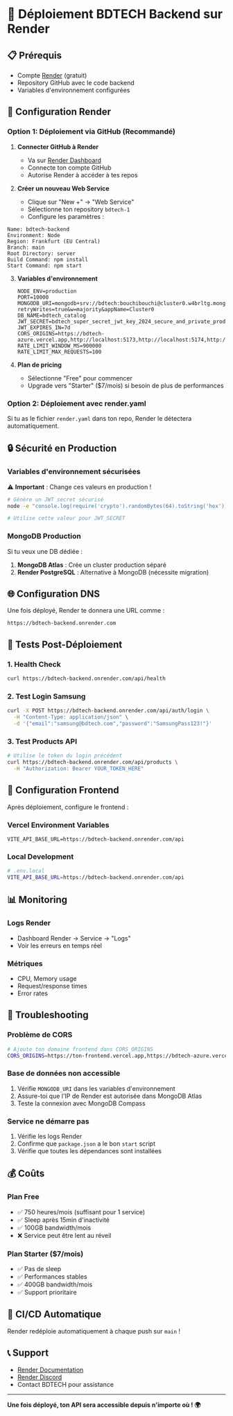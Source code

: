 # 🚀 Déploiement BDTECH Backend sur Render

## 📋 Prérequis

- Compte [Render](https://render.com) (gratuit)
- Repository GitHub avec le code backend
- Variables d'environnement configurées

## 🔧 Configuration Render

### Option 1: Déploiement via GitHub (Recommandé)

1. **Connecter GitHub à Render**
   - Va sur [Render Dashboard](https://dashboard.render.com/)
   - Connecte ton compte GitHub
   - Autorise Render à accéder à tes repos

2. **Créer un nouveau Web Service**
   - Clique sur "New +" → "Web Service"
   - Sélectionne ton repository `bdtech-1`
   - Configure les paramètres :

```
Name: bdtech-backend
Environment: Node
Region: Frankfurt (EU Central)
Branch: main
Root Directory: server
Build Command: npm install
Start Command: npm start
```

3. **Variables d'environnement**
   ```
   NODE_ENV=production
   PORT=10000
   MONGODB_URI=mongodb+srv://bdtech:bouchibouchi@cluster0.w4brltg.mongodb.net/?retryWrites=true&w=majority&appName=Cluster0
   DB_NAME=bdtech_catalog
   JWT_SECRET=bdtech_super_secret_jwt_key_2024_secure_and_private_production
   JWT_EXPIRES_IN=7d
   CORS_ORIGINS=https://bdtech-azure.vercel.app,http://localhost:5173,http://localhost:5174,http://localhost:5175,http://localhost:5176
   RATE_LIMIT_WINDOW_MS=900000
   RATE_LIMIT_MAX_REQUESTS=100
   ```

4. **Plan de pricing**
   - Sélectionne "Free" pour commencer
   - Upgrade vers "Starter" ($7/mois) si besoin de plus de performances

### Option 2: Déploiement avec render.yaml

Si tu as le fichier `render.yaml` dans ton repo, Render le détectera automatiquement.

## 🔒 Sécurité en Production

### Variables d'environnement sécurisées

⚠️ **Important** : Change ces valeurs en production !

```bash
# Génère un JWT secret sécurisé
node -e "console.log(require('crypto').randomBytes(64).toString('hex'))"

# Utilise cette valeur pour JWT_SECRET
```

### MongoDB Production

Si tu veux une DB dédiée :
1. **MongoDB Atlas** : Crée un cluster production séparé
2. **Render PostgreSQL** : Alternative à MongoDB (nécessite migration)

## 🌐 Configuration DNS

Une fois déployé, Render te donnera une URL comme :
```
https://bdtech-backend.onrender.com
```

## 🧪 Tests Post-Déploiement

### 1. Health Check
```bash
curl https://bdtech-backend.onrender.com/api/health
```

### 2. Test Login Samsung
```bash
curl -X POST https://bdtech-backend.onrender.com/api/auth/login \
  -H "Content-Type: application/json" \
  -d '{"email":"samsung@bdtech.com","password":"SamsungPass123!"}'
```

### 3. Test Products API
```bash
# Utilise le token du login précédent
curl https://bdtech-backend.onrender.com/api/products \
  -H "Authorization: Bearer YOUR_TOKEN_HERE"
```

## 🔧 Configuration Frontend

Après déploiement, configure le frontend :

### Vercel Environment Variables
```
VITE_API_BASE_URL=https://bdtech-backend.onrender.com/api
```

### Local Development
```bash
# .env.local
VITE_API_BASE_URL=https://bdtech-backend.onrender.com/api
```

## 📊 Monitoring

### Logs Render
- Dashboard Render → Service → "Logs"
- Voir les erreurs en temps réel

### Métriques
- CPU, Memory usage
- Request/response times
- Error rates

## 🚨 Troubleshooting

### Problème de CORS
```bash
# Ajoute ton domaine frontend dans CORS_ORIGINS
CORS_ORIGINS=https://ton-frontend.vercel.app,https://bdtech-azure.vercel.app
```

### Base de données non accessible
1. Vérifie `MONGODB_URI` dans les variables d'environnement
2. Assure-toi que l'IP de Render est autorisée dans MongoDB Atlas
3. Teste la connexion avec MongoDB Compass

### Service ne démarre pas
1. Vérifie les logs Render
2. Confirme que `package.json` a le bon `start` script
3. Vérifie que toutes les dépendances sont installées

## 💰 Coûts

### Plan Free
- ✅ 750 heures/mois (suffisant pour 1 service)
- ✅ Sleep après 15min d'inactivité
- ✅ 100GB bandwidth/mois
- ❌ Service peut être lent au réveil

### Plan Starter ($7/mois)
- ✅ Pas de sleep
- ✅ Performances stables
- ✅ 400GB bandwidth/mois
- ✅ Support prioritaire

## 🔄 CI/CD Automatique

Render redéploie automatiquement à chaque push sur `main` !

## 📞 Support

- [Render Documentation](https://render.com/docs)
- [Render Discord](https://discord.gg/render)
- Contact BDTECH pour assistance

---

**Une fois déployé, ton API sera accessible depuis n'importe où ! 🌍**
